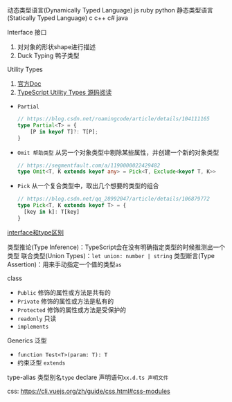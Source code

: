 动态类型语言(Dynamically Typed Language) js ruby python
静态类型语言(Statically Typed Language) c c++ c# java

Interface 接口
1. 对对象的形状shape进行描述
2. Duck Typing 鸭子类型

Utility Types
1. [官方Doc](https://www.typescriptlang.org/docs/handbook/utility-types.html)
2. [TypeScript Utility Types 源码阅读](https://zhuanlan.zhihu.com/p/129009772)
* ```Partial```
  ```ts
  // https://blog.csdn.net/roamingcode/article/details/104111165
  type Partial<T> = {
      [P in keyof T]?: T[P];
  }
  ```
* ```Omit 帮助类型``` 从另一个对象类型中剔除某些属性，并创建一个新的对象类型
  ```ts
  // https://segmentfault.com/a/1190000022429482
  type Omit<T, K extends keyof any> = Pick<T, Exclude<keyof T, K>>
  ```
* ```Pick``` 从一个复合类型中，取出几个想要的类型的组合
  ```ts
  // https://blog.csdn.net/qq_28992047/article/details/106879772
  type Pick<T, K extends keyof T> = {
    [key in k]: T[key]
  }
  ```

[interface和type区别](https://juejin.cn/post/6844903749501059085)

类型推论(Type Inference)：TypeScript会在没有明确指定类型的时候推测出一个类型
联合类型(Union Types)：```let union: number | string```
类型断言(Type Assertion)：用来手动指定一个值的类型```as```

class
* ```Public``` 修饰的属性或方法是共有的
* ```Private``` 修饰的属性或方法是私有的
* ```Protected``` 修饰的属性或方法是受保护的
* ```readonly``` 只读
* ```implements```

Generics 泛型
* ```function Test<T>(param: T): T```
* 约束泛型 ```extends```

type-alias 类型别名```type```
declare 声明语句```xx.d.ts 声明文件```





css: https://cli.vuejs.org/zh/guide/css.html#css-modules